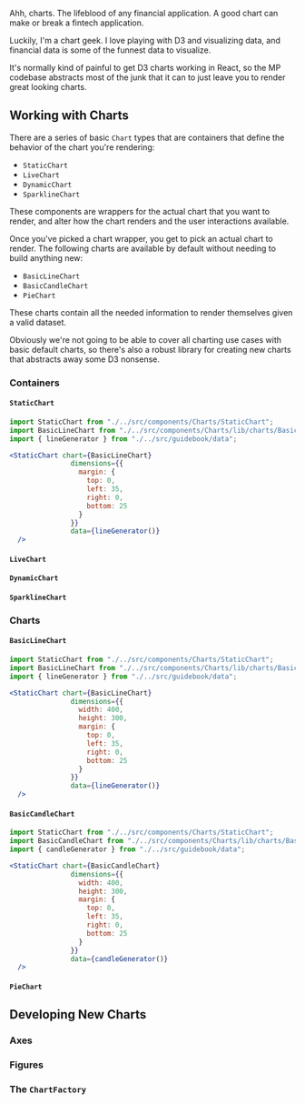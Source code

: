 Ahh, charts. The lifeblood of any financial application. A good chart can make or break a fintech application.

Luckily, I'm a chart geek. I love playing with D3 and visualizing data, and financial data is some of the funnest data
to visualize.

It's normally kind of painful to get D3 charts working in React, so the MP codebase abstracts most of the junk that
it can to just leave you to render great looking charts.

## Working with Charts

There are a series of basic `Chart` types that are containers that define the behavior of the chart you're rendering:

- `StaticChart`
- `LiveChart`
- `DynamicChart`
- `SparklineChart`

These components are wrappers for the actual chart that you want to render, and alter how the chart renders and the
user interactions available.

Once you've picked a chart wrapper, you get to pick an actual chart to render. The following charts are available by
default without needing to build anything new:

- `BasicLineChart`
- `BasicCandleChart`
- `PieChart`

These charts contain all the needed information to render themselves given a valid dataset.

Obviously we're not going to be able to cover all charting use cases with basic default charts, so there's also a robust
library for creating new charts that abstracts away some D3 nonsense.

### Containers

#### `StaticChart`

```jsx
import StaticChart from "./../src/components/Charts/StaticChart";
import BasicLineChart from "./../src/components/Charts/lib/charts/BasicLineChart";
import { lineGenerator } from "./../src/guidebook/data";

<StaticChart chart={BasicLineChart}
               dimensions={{
                 margin: {
                   top: 0,
                   left: 35,
                   right: 0,
                   bottom: 25
                 }
               }}
               data={lineGenerator()}
  />

```

#### `LiveChart`

#### `DynamicChart`

#### `SparklineChart`

### Charts

#### `BasicLineChart`

```jsx
import StaticChart from "./../src/components/Charts/StaticChart";
import BasicLineChart from "./../src/components/Charts/lib/charts/BasicLineChart";
import { lineGenerator } from "./../src/guidebook/data";

<StaticChart chart={BasicLineChart}
               dimensions={{
                 width: 400,
                 height: 300,
                 margin: {
                   top: 0,
                   left: 35,
                   right: 0,
                   bottom: 25
                 }
               }}
               data={lineGenerator()}
  />
```

#### `BasicCandleChart`

```jsx
import StaticChart from "./../src/components/Charts/StaticChart";
import BasicCandleChart from "./../src/components/Charts/lib/charts/BasicCandleChart";
import { candleGenerator } from "./../src/guidebook/data";

<StaticChart chart={BasicCandleChart}
               dimensions={{
                 width: 400,
                 height: 300,
                 margin: {
                   top: 0,
                   left: 35,
                   right: 0,
                   bottom: 25
                 }
               }}
               data={candleGenerator()}
  />
```

#### `PieChart`

## Developing New Charts

### Axes

### Figures

### The `ChartFactory`